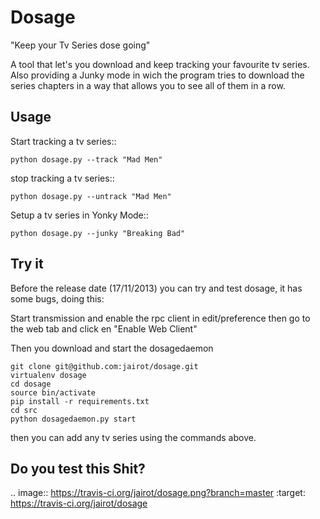 Dosage
======

"Keep your Tv Series dose going"

A tool that let's you download and keep tracking your favourite tv series. 
Also providing a Junky mode in wich the program tries to download the series chapters in a way that allows you to see all of them in a row.

Usage
------

Start tracking a tv series::

    python dosage.py --track "Mad Men"

stop tracking a tv series::

    python dosage.py --untrack "Mad Men" 

Setup a tv series in Yonky Mode::
   
    python dosage.py --junky "Breaking Bad"

Try it
-----

Before the release date (17/11/2013) you can try and test dosage, it has some bugs, doing this:

Start transmission and enable the rpc client in edit/preference then go to the web tab and click en "Enable Web Client"

Then you download and start the dosagedaemon

    git clone git@github.com:jairot/dosage.git
    virtualenv dosage
    cd dosage
    source bin/activate
    pip install -r requirements.txt
    cd src
    python dosagedaemon.py start

then you can add any tv series using the commands above.
    
Do you test this Shit?
----------------------

.. image:: https://travis-ci.org/jairot/dosage.png?branch=master   :target: https://travis-ci.org/jairot/dosage

